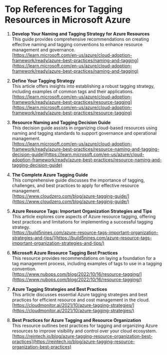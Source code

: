 # Top References for Tagging Resources in Microsoft Azure

1. **Develop Your Naming and Tagging Strategy for Azure Resources**  
   This guide provides comprehensive recommendations on creating effective naming and tagging conventions to enhance resource management and governance.  
   [https://learn.microsoft.com/en-us/azure/cloud-adoption-framework/ready/azure-best-practices/naming-and-tagging](https://learn.microsoft.com/en-us/azure/cloud-adoption-framework/ready/azure-best-practices/naming-and-tagging)

2. **Define Your Tagging Strategy**  
   This article offers insights into establishing a robust tagging strategy, including examples of common tags and their applications.  
   [https://learn.microsoft.com/en-us/azure/cloud-adoption-framework/ready/azure-best-practices/resource-tagging](https://learn.microsoft.com/en-us/azure/cloud-adoption-framework/ready/azure-best-practices/resource-tagging)

3. **Resource Naming and Tagging Decision Guide**  
   This decision guide assists in organizing cloud-based resources using naming and tagging standards to support governance and operational management.  
   [https://learn.microsoft.com/en-us/azure/cloud-adoption-framework/ready/azure-best-practices/resource-naming-and-tagging-decision-guide](https://learn.microsoft.com/en-us/azure/cloud-adoption-framework/ready/azure-best-practices/resource-naming-and-tagging-decision-guide)

4. **The Complete Azure Tagging Guide**  
   This comprehensive guide discusses the importance of tagging, challenges, and best practices to apply for effective resource management.  
   [https://www.cloudzero.com/blog/azure-tagging-guide/](https://www.cloudzero.com/blog/azure-tagging-guide/)

5. **Azure Resource Tags: Important Organization Strategies and Tips**  
   This article explores core aspects of Azure resource tagging, offering best practices and limitations for implementing a successful tagging strategy.  
   [https://build5nines.com/azure-resource-tags-important-organization-strategies-and-tips/](https://build5nines.com/azure-resource-tags-important-organization-strategies-and-tips/)

6. **Microsoft Azure Resource Tagging Best Practices**  
   This resource provides recommendations on laying a foundation for a tag management process, including examples of tags to use in a tagging convention.  
   [https://www.nubops.com/blog/2022/10/16/resource-tagging/](https://www.nubops.com/blog/2022/10/16/resource-tagging/)

7. **Azure Tagging Strategies and Best Practices**  
   This article discusses essential Azure tagging strategies and best practices for efficient resource and cost management in the cloud.  
   [https://cloudmonitor.ai/2021/10/azure-tagging-strategies/](https://cloudmonitor.ai/2021/10/azure-tagging-strategies/)

8. **Best Practices for Azure Tagging and Resource Organization**  
   This resource outlines best practices for tagging and organizing Azure resources to improve visibility and control over your cloud ecosystem.  
   [https://reintech.io/blog/azure-tagging-resource-organization-best-practices](https://reintech.io/blog/azure-tagging-resource-organization-best-practices)